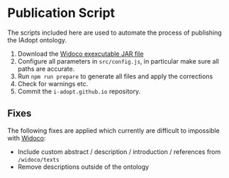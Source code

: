 # Publication Script

The scripts included here are used to automate the process of publishing the IAdopt ontology.

1. Download the [Widoco exexcutable JAR file](https://github.com/dgarijo/WIDOCO/releases/latest)
1. Configure all parameters in `src/config.js`, in particular make sure all paths are accurate.
1. Run `npm run prepare` to generate all files and apply the corrections
1. Check for warnings etc.
1. Commit the `i-adopt.github.io` repository.


## Fixes

The following fixes are applied which currently are difficult to impossible with [Widoco](http://dgarijo.github.io/Widoco/):

* Include custom abstract / description / introduction / references from `/widoco/texts`
* Remove descriptions outside of the ontology
